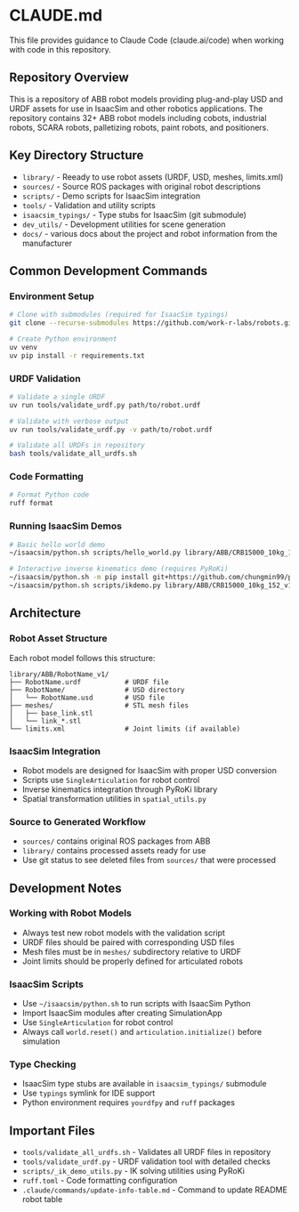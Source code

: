 # CLAUDE.md

This file provides guidance to Claude Code (claude.ai/code) when working with code in this repository.

## Repository Overview

This is a repository of ABB robot models providing plug-and-play USD and URDF assets for use in IsaacSim and other robotics applications. The repository contains 32+ ABB robot models including cobots, industrial robots, SCARA robots, palletizing robots, paint robots, and positioners.

## Key Directory Structure

- `library/` - Reeady to use robot assets (URDF, USD, meshes, limits.xml)
- `sources/` - Source ROS packages with original robot descriptions
- `scripts/` - Demo scripts for IsaacSim integration
- `tools/` - Validation and utility scripts
- `isaacsim_typings/` - Type stubs for IsaacSim (git submodule)
- `dev_utils/` - Development utilities for scene generation
- `docs/` - various docs about the project and robot information from the manufacturer

## Common Development Commands

### Environment Setup
```bash
# Clone with submodules (required for IsaacSim typings)
git clone --recurse-submodules https://github.com/work-r-labs/robots.git

# Create Python environment
uv venv
uv pip install -r requirements.txt
```

### URDF Validation
```bash
# Validate a single URDF
uv run tools/validate_urdf.py path/to/robot.urdf

# Validate with verbose output
uv run tools/validate_urdf.py -v path/to/robot.urdf

# Validate all URDFs in repository
bash tools/validate_all_urdfs.sh
```

### Code Formatting
```bash
# Format Python code
ruff format
```

### Running IsaacSim Demos
```bash
# Basic hello world demo
~/isaacsim/python.sh scripts/hello_world.py library/ABB/CRB15000_10kg_152_v1/CRB15000_10kg_152.urdf

# Interactive inverse kinematics demo (requires PyRoKi)
~/isaacsim/python.sh -m pip install git+https://github.com/chungmin99/pyroki
~/isaacsim/python.sh scripts/ikdemo.py library/ABB/CRB15000_10kg_152_v1/CRB15000_10kg_152.urdf
```

## Architecture

### Robot Asset Structure
Each robot model follows this structure:
```
library/ABB/RobotName_v1/
├── RobotName.urdf           # URDF file
├── RobotName/               # USD directory
│   └── RobotName.usd        # USD file
├── meshes/                  # STL mesh files
│   ├── base_link.stl
│   └── link_*.stl
└── limits.xml               # Joint limits (if available)
```

### IsaacSim Integration
- Robot models are designed for IsaacSim with proper USD conversion
- Scripts use `SingleArticulation` for robot control
- Inverse kinematics integration through PyRoKi library
- Spatial transformation utilities in `spatial_utils.py`

### Source to Generated Workflow
- `sources/` contains original ROS packages from ABB
- `library/` contains processed assets ready for use
- Use git status to see deleted files from `sources/` that were processed

## Development Notes

### Working with Robot Models
- Always test new robot models with the validation script
- URDF files should be paired with corresponding USD files
- Mesh files must be in `meshes/` subdirectory relative to URDF
- Joint limits should be properly defined for articulated robots

### IsaacSim Scripts
- Use `~/isaacsim/python.sh` to run scripts with IsaacSim Python
- Import IsaacSim modules after creating SimulationApp
- Use `SingleArticulation` for robot control
- Always call `world.reset()` and `articulation.initialize()` before simulation

### Type Checking
- IsaacSim type stubs are available in `isaacsim_typings/` submodule
- Use `typings` symlink for IDE support
- Python environment requires `yourdfpy` and `ruff` packages

## Important Files

- `tools/validate_all_urdfs.sh` - Validates all URDF files in repository
- `tools/validate_urdf.py` - URDF validation tool with detailed checks
- `scripts/_ik_demo_utils.py` - IK solving utilities using PyRoKi
- `ruff.toml` - Code formatting configuration
- `.claude/commands/update-info-table.md` - Command to update README robot table